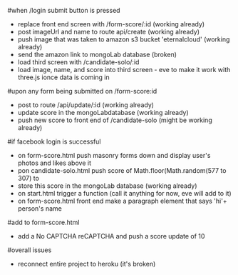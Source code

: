 #when /login submit button is pressed

- replace front end screen with /form-score/:id (working already)
- post imageUrl and name to route api/create (working already)
- push image that was taken to amazon s3 bucket 'eternalcloud' (working already)
- send the amazon link to mongoLab database (broken)
- load third screen with /candidate-solo/:id
- load image, name, and score into third screen - eve to make it work with three.js ionce data is coming in

#upon any form being submitted on /form-score:id

- post to route /api/update/:id (working already)
- update score in the mongoLabdatabase (working already)
- push new score to front end of /candidate-solo (might be working already)

#if facebook login is successful

- on form-score.html push masonry forms down and display user's photos and likes above it
- pon candidate-solo.html push score of Math.floor(Math.random(577 to 307) to
- store this score in the mongoLab database (working already)
- on start.html trigger a function (call it anything for now, eve will add to it)
- on form-score.html front end make a paragraph element that says 'hi'+ person's name


#add to form-score.html
- add a No CAPTCHA reCAPTCHA and push a score update of 10


#overall issues
- reconnect entire project to heroku (it's broken)
